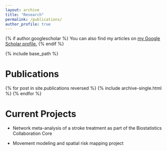 ```yaml
---
layout: archive
title: "Research"
permalink: /publications/
author_profile: true
---
```


{% if author.googlescholar %}
  You can also find my articles on <u><a href="{{author.googlescholar}}">my Google Scholar profile</a>.</u>
{% endif %}

{% include base_path %}

Publications
======
{% for post in site.publications reversed %}
  {% include archive-single.html %}
{% endfor %}

Current Projects
======

* Network meta-analysis of a stroke treatment as part of the Biostatistics Collaboration Core

* Movement modeling and spatial risk mapping project
